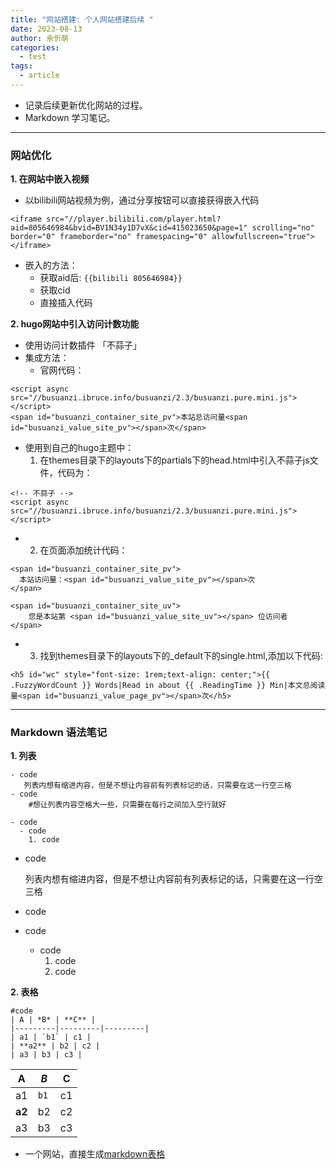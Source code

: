 ```yaml
---
title: "网站搭建: 个人网站搭建后续 "
date: 2023-08-13
author: 余忻萌
categories:
  - test
tags:
  - article
---
```


- 记录后续更新优化网站的过程。
- Markdown 学习笔记。

---

### **网站优化**
**1.  在网站中嵌入视频**
- 以bilibili网站视频为例，通过分享按钮可以直接获得嵌入代码
```
<iframe src="//player.bilibili.com/player.html?aid=805646984&bvid=BV1N34y1D7vX&cid=415023650&page=1" scrolling="no" border="0" frameborder="no" framespacing="0" allowfullscreen="true"> </iframe>
```
- 嵌入的方法：
  - 获取aid后:  ```{{bilibili 805646984}}```
  - 获取cid
  - 直接插入代码

**2.  hugo网站中引入访问计数功能**
- 使用访问计数插件 「不蒜子」
- 集成方法：
  - 官网代码：
 ```
 <script async src="//busuanzi.ibruce.info/busuanzi/2.3/busuanzi.pure.mini.js"></script>
 <span id="busuanzi_container_site_pv">本站总访问量<span id="busuanzi_value_site_pv"></span>次</span>
 ```
  - 使用到自己的hugo主题中：
    1. 在themes目录下的layouts下的partials下的head.html中引入不蒜子js文件，代码为：
    
  ```
  <!-- 不蒜子 -->
  <script async src="//busuanzi.ibruce.info/busuanzi/2.3/busuanzi.pure.mini.js"></script>
  ```

  -  2. 在页面添加统计代码：

  ```
  <span id="busuanzi_container_site_pv">
    本站访问量：<span id="busuanzi_value_site_pv"></span>次
  </span>
 
  <span id="busuanzi_container_site_uv">
      您是本站第 <span id="busuanzi_value_site_uv"></span> 位访问者
  </span>
  ```

  -  3. 找到themes目录下的layouts下的_default下的single.html,添加以下代码:

  ```
  <h5 id="wc" style="font-size: 1rem;text-align: center;">{{ .FuzzyWordCount }} Words|Read in about {{ .ReadingTime }} Min|本文总阅读量<span id="busuanzi_value_page_pv"></span>次</h5>
  ```
  
---
### **Markdown 语法笔记**
**1. 列表**
```
- code
   列表内想有缩进内容，但是不想让内容前有列表标记的话，只需要在这一行空三格
- code
    #想让列表内容空格大一些，只需要在每行之间加入空行就好

- code
  - code
    1. code
```
- code

   列表内想有缩进内容，但是不想让内容前有列表标记的话，只需要在这一行空三格
- code

- code
  - code
    1. code
    2. code

**2. 表格**
```
#code
| A | *B* | **C** |
|---------|---------|---------|
| a1 | `b1` | c1 |
| **a2** | b2 | c2 |
| a3 | b3 | c3 |
```
| A | *B* | **C** |
|---------|---------|---------|
| a1 | `b1` | c1 |
| **a2** | b2 | c2 |
| a3 | b3 | c3 |

- 一个网站，直接生成[markdown表格](https://www.tablesgenerator.com/markdown_tables)


